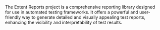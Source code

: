 The Extent Reports project is a comprehensive reporting library designed for use in automated testing frameworks. It offers a powerful and user-friendly way to generate detailed and visually appealing test reports, enhancing the visibility and interpretability of test results.
